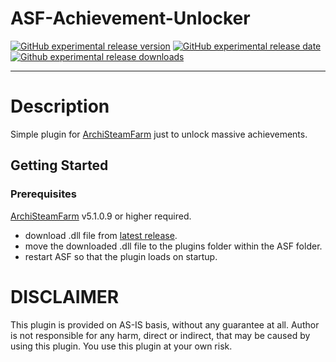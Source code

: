 # ASF-Achievement-Unlocker

[![GitHub experimental release version](https://img.shields.io/github/release/Cappi1998/ASF-Achievement-Unlocker/all.svg?label=Experimental&maxAge=600)](https://github.com/Cappi1998/ASF-Achievement-Unlocker/releases)
[![GitHub experimental release date](https://img.shields.io/github/release-date-pre/Cappi1998/ASF-Achievement-Unlocker.svg?label=Released&maxAge=600)](https://github.com/Cappi1998/ASF-Achievement-Unlocker/releases)
[![Github experimental release downloads](https://img.shields.io/github/downloads-pre/Cappi1998/ASF-Achievement-Unlocker/latest/total.svg?label=Downloads&maxAge=600)](https://github.com/Cappi1998/ASF-Achievement-Unlocker/releases)

---

# Description
Simple plugin for [ArchiSteamFarm](https://github.com/JustArchiNET/ArchiSteamFarm) just to unlock massive achievements.

## Getting Started

### Prerequisites
[ArchiSteamFarm](https://github.com/JustArchiNET/ArchiSteamFarm) v5.1.0.9 or higher required. 

- download .dll file from [latest release](https://github.com/Cappi1998/ASF-Achievement-Unlocker/releases).
- move the downloaded .dll file to the plugins folder within the ASF folder.
- restart ASF so that the plugin loads on startup.

# DISCLAIMER
This plugin is provided on AS-IS basis, without any guarantee at all. Author is not responsible for any harm, direct or indirect, that may be caused by using this plugin. You use this plugin at your own risk.
